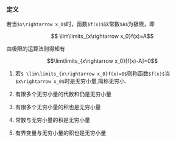 ### 定义
若当`$x\rightarrow x_0$`时，函数`$f(x)$`以常数`$A$`为极限，即
```math
    \lim\limits_{x\rightarrow x_0}f(x)=A
```
由极限的运算法则得知有
```math
\lim\limits_{x\rightarrow x_0}[f(x)-A]=0
```

1. 若`$ \lim\limits_{x\rightarrow x_0}f(x)=0$`则称函数`$f(x)$`当`$x\rightarrow x_0$`时是无穷小量,简称无穷小.

2. 有限多个无穷小量的代数和仍是无穷小量
3. 有限多个无穷小量的积也是无穷小量
4. 常数与无穷小量的积是无穷小量
5. 有界变量与无穷小量的积也是无穷小量
